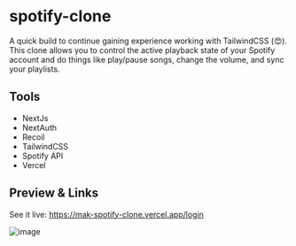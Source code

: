 # spotify-clone
A quick build to continue gaining experience working with TailwindCSS (😍). This clone allows you to control the active playback state of your Spotify account and do things like play/pause songs, change the volume, and sync your playlists.

## Tools
- NextJs
- NextAuth
- Recoil
- TailwindCSS
- Spotify API
- Vercel

## Preview & Links

See it live: https://mak-spotify-clone.vercel.app/login

![image](https://user-images.githubusercontent.com/20545023/159194653-2bad0139-7451-4fc1-a7a0-f4dfcd73890c.png)





